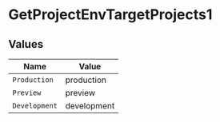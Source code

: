 # GetProjectEnvTargetProjects1


## Values

| Name          | Value         |
| ------------- | ------------- |
| `Production`  | production    |
| `Preview`     | preview       |
| `Development` | development   |